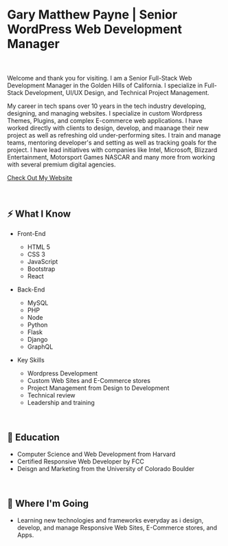 
# Gary Matthew Payne | Senior WordPress Web Development Manager
### 

<br>

Welcome and thank you for visiting. I am a Senior Full-Stack Web Development Manager in the Golden Hills of California. I specialize in Full-Stack Development, UI/UX Design, and Technical Project Management.

My career in tech spans over 10 years in the tech industry developing, designing, and managing websites. I specialize in custom Wordpress Themes, Plugins, and complex E-commerce web applications. I have worked directly with clients to design, develop, and maanage their new project as well as refreshing old under-performing sites. I train and manage teams, mentoring developer's and setting as well as tracking goals for the project. I have lead initiatives with companies like Intel, Microsoft, Blizzard Entertainment, Motorsport Games NASCAR and many more from working with several premium digital agencies. 

[ Check Out My Website](https://www.wpwebdevelopment.com)

<br>

## ⚡ What I Know
- Front-End
    - HTML 5
    - CSS 3
    - JavaScript
    - Bootstrap 
    - React

- Back-End
    - MySQL
    - PHP
    - Node
    - Python 
    - Flask
    - Django
    - GraphQL

- Key Skills
    - Wordpress Development
    - Custom Web Sites and E-Commerce stores
    - Project Management from Design to Development
    - Technical review
    - Leadership and training
    
<br>

## 📜 Education
- Computer Science and Web Development from Harvard
- Certified Responsive Web Developer by FCC
- Deisgn and Marketing from the University of Colorado Boulder

<br>

## 🚀 Where I'm Going
- Learning new technologies and frameworks everyday as i design, develop, and manage Responsive Web Sites, E-Commerce stores, and Apps.
